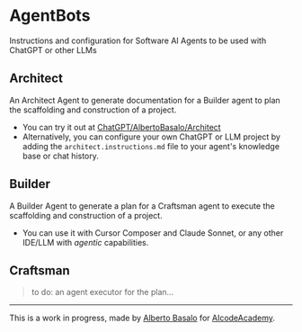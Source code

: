 # AgentBots

Instructions and configuration for Software AI Agents to be used with ChatGPT or other LLMs

## Architect

An Architect Agent to generate documentation for a Builder agent to plan the scaffolding and construction of a project.

- You can try it out at [ChatGPT/AlbertoBasalo/Architect](https://chatgpt.com/g/g-677e96c7dcdc819196503d20699efb85-architect)
- Alternatively, you can configure your own ChatGPT or LLM project by adding the `architect.instructions.md` file to your agent's knowledge base or chat history.

## Builder

A Builder Agent to generate a plan for a Craftsman  agent to execute the scaffolding and construction of a project.

- You can use it with Cursor Composer and Claude Sonnet, or any other IDE/LLM with _agentic_ capabilities.

## Craftsman

> to do: an agent executor for the plan...

---

This is a work in progress, made by [Alberto Basalo](https://github.com/albertobasalo) for [AIcodeAcademy](https://aicode.academy).

